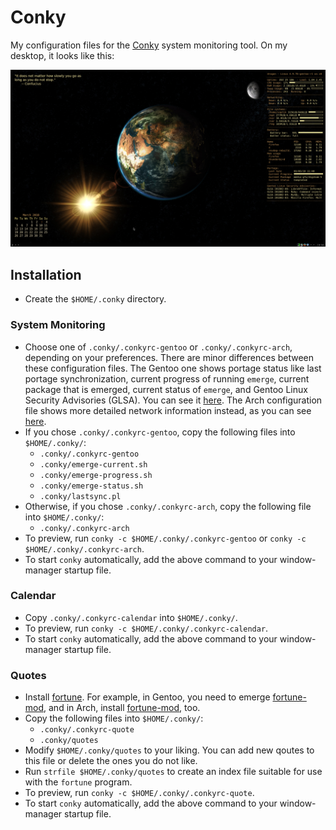 # Conky

My configuration files for the [Conky](https://github.com/brndnmtthws/conky) system monitoring tool. On my desktop, it looks like this:

[![Screenshot: Conky on Gentoo](screenshot-gentoo.png)](screenshot-gentoo.png)

## Installation

* Create the `$HOME/.conky` directory.

### System Monitoring

* Choose one of `.conky/.conkyrc-gentoo` or `.conky/.conkyrc-arch`, depending on your preferences. There are minor differences between these configuration files. The Gentoo one shows portage status like last portage synchronization, current progress of running `emerge`, current package that is emerged, current status of `emerge`, and Gentoo Linux Security Advisories (GLSA). You can see it [here](screenshot-gentoo.png). The Arch configuration file shows more detailed network information instead, as you can see [here](screenshot-arch.png).
* If you chose `.conky/.conkyrc-gentoo`, copy the following files into `$HOME/.conky/`:
	* `.conky/.conkyrc-gentoo`
	* `.conky/emerge-current.sh`
	* `.conky/emerge-progress.sh`
	* `.conky/emerge-status.sh`
	* `.conky/lastsync.pl`
* Otherwise, if you chose `.conky/.conkyrc-arch`, copy the following file into `$HOME/.conky/`:
	* `.conky/.conkyrc-arch`
* To preview, run `conky -c $HOME/.conky/.conkyrc-gentoo` or `conky -c $HOME/.conky/.conkyrc-arch`.
* To start `conky` automatically, add the above command to your window-manager startup file.

### Calendar

* Copy `.conky/.conkyrc-calendar` into `$HOME/.conky/`.
* To preview, run `conky -c $HOME/.conky/.conkyrc-calendar`.
* To start `conky` automatically, add the above command to your window-manager startup file.

### Quotes

* Install [fortune](https://en.wikipedia.org/wiki/Fortune_(Unix)). For example, in Gentoo, you need to emerge [fortune-mod](https://packages.gentoo.org/packages/games-misc/fortune-mod), and in Arch, install [fortune-mod](https://www.archlinux.org/packages/?name=fortune-mod), too.
* Copy the following files into `$HOME/.conky/`:
	* `.conky/.conkyrc-quote`
	* `.conky/quotes`
* Modify `$HOME/.conky/quotes` to your liking. You can add new qoutes to this file or delete the ones you do not like.
* Run `strfile $HOME/.conky/quotes` to create an index file suitable for use with the `fortune` program.
* To preview, run `conky -c $HOME/.conky/.conkyrc-quote`.
* To start `conky` automatically, add the above command to your window-manager startup file.
